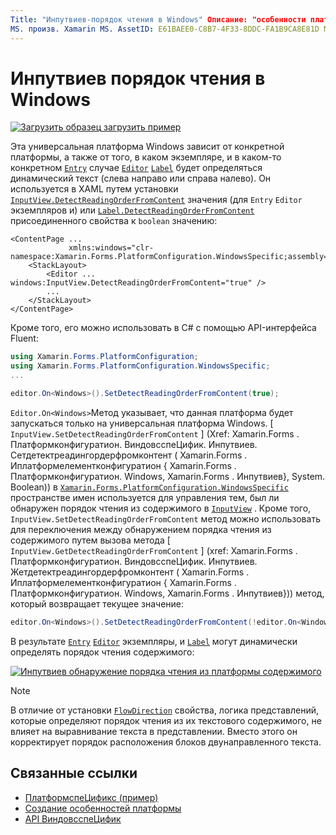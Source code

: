 ```yaml
---
Title: "Инпутвиев-порядок чтения в Windows" Описание: "особенности платформы позволяют использовать функции, доступные только на определенной платформе, без реализации пользовательских модулей подготовки отчетов или эффектов. В этой статье объясняется, как использовать конкретную платформу Windows, которая позволяет динамически определять порядок чтения двунаправленного текста. "
MS. произв. Xamarin MS. AssetID: E61BAEE0-C8B7-4F33-8DDC-FA1B9CA8E81D MS. Technology: Xamarin-Forms author: давидбритч MS. author: дабритч МС. Дата: 10/24/2018 No-Loc: [ Xamarin.Forms , Xamarin.Essentials ]
---
```


# <a name="inputview-reading-order-on-windows"></a>Инпутвиев порядок чтения в Windows

[![Загрузить образец](~/media/shared/download.png) загрузить пример](https://docs.microsoft.com/samples/xamarin/xamarin-forms-samples/userinterface-platformspecifics)

Эта универсальная платформа Windows зависит от конкретной платформы, а также от того, в каком экземпляре, и в каком-то конкретном [`Entry`](xref:Xamarin.Forms.Entry) случае [`Editor`](xref:Xamarin.Forms.Editor) [`Label`](xref:Xamarin.Forms.Label) будет определяться динамический текст (слева направо или справа налево). Он используется в XAML путем установки [`InputView.DetectReadingOrderFromContent`](xref:Xamarin.Forms.PlatformConfiguration.WindowsSpecific.InputView.DetectReadingOrderFromContentProperty) значения (для `Entry` `Editor` экземпляров и) или [`Label.DetectReadingOrderFromContent`](xref:Xamarin.Forms.PlatformConfiguration.WindowsSpecific.Label.DetectReadingOrderFromContentProperty) присоединенного свойства к `boolean` значению:

```xaml
<ContentPage ...
             xmlns:windows="clr-namespace:Xamarin.Forms.PlatformConfiguration.WindowsSpecific;assembly=Xamarin.Forms.Core">
    <StackLayout>
        <Editor ... windows:InputView.DetectReadingOrderFromContent="true" />
        ...
    </StackLayout>
</ContentPage>
```

Кроме того, его можно использовать в C# с помощью API-интерфейса Fluent:

```csharp
using Xamarin.Forms.PlatformConfiguration;
using Xamarin.Forms.PlatformConfiguration.WindowsSpecific;
...

editor.On<Windows>().SetDetectReadingOrderFromContent(true);
```

`Editor.On<Windows>`Метод указывает, что данная платформа будет запускаться только на универсальная платформа Windows. [ `InputView.SetDetectReadingOrderFromContent` ] (Xref: Xamarin.Forms . Платформконфигуратион. ВиндовсспеЦифик. Инпутвиев. Сетдетектреадингордерфромконтент ( Xamarin.Forms . Иплатформелементконфигуратион { Xamarin.Forms . Платформконфигуратион. Windows, Xamarin.Forms . Инпутвиев}, System. Boolean)) в [`Xamarin.Forms.PlatformConfiguration.WindowsSpecific`](xref:Xamarin.Forms.PlatformConfiguration.WindowsSpecific) пространстве имен используется для управления тем, был ли обнаружен порядок чтения из содержимого в [`InputView`](xref:Xamarin.Forms.InputView) . Кроме того, `InputView.SetDetectReadingOrderFromContent` метод можно использовать для переключения между обнаружением порядка чтения из содержимого путем вызова метода [ `InputView.GetDetectReadingOrderFromContent` ] (xref: Xamarin.Forms . Платформконфигуратион. ВиндовсспеЦифик. Инпутвиев. Жетдетектреадингордерфромконтент ( Xamarin.Forms . Иплатформелементконфигуратион { Xamarin.Forms . Платформконфигуратион. Windows, Xamarin.Forms . Инпутвиев})) метод, который возвращает текущее значение:

```csharp
editor.On<Windows>().SetDetectReadingOrderFromContent(!editor.On<Windows>().GetDetectReadingOrderFromContent());
```

В результате [`Entry`](xref:Xamarin.Forms.Entry) [`Editor`](xref:Xamarin.Forms.Editor) экземпляры, и [`Label`](xref:Xamarin.Forms.Label) могут динамически определять порядок чтения содержимого:

[![Инпутвиев обнаружение порядка чтения из платформы содержимого](inputview-reading-order-images/editor-readingorder.png "Инпутвиев обнаружение порядка чтения из платформы содержимого")](inputview-reading-order-images/editor-readingorder-large.png#lightbox "Инпутвиев обнаружение порядка чтения из платформы содержимого")

> [!NOTE]
> В отличие от установки [`FlowDirection`](xref:Xamarin.Forms.VisualElement.FlowDirection) свойства, логика представлений, которые определяют порядок чтения из их текстового содержимого, не влияет на выравнивание текста в представлении. Вместо этого он корректирует порядок расположения блоков двунаправленного текста.

## <a name="related-links"></a>Связанные ссылки

- [ПлатформспеЦификс (пример)](https://docs.microsoft.com/samples/xamarin/xamarin-forms-samples/userinterface-platformspecifics)
- [Создание особенностей платформы](~/xamarin-forms/platform/platform-specifics/index.md#creating-platform-specifics)
- [API ВиндовсспеЦифик](xref:Xamarin.Forms.PlatformConfiguration.WindowsSpecific)

